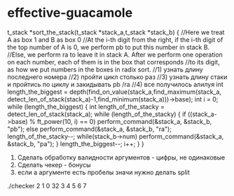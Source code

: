 # effective-guacamole


t_stack *sort_the_stack(t_stack *stack_a,t_stack *stack_b)
{
   //Here we treat A as box 1 and B as box 0
   //At the i-th digit from the right, if the i-th digit of the top number of A is 0, we perform pb to put this number in stack B. 
   //Else, we perform ra to leave it in stack A. After we perform one operation on each number, each of them is in the box that corresponds 
   //to its digit, as how we put numbers in the boxes in radix sort.
  //1) узнать длину последнего номера
  //2) пройти цикл столько раз 
  //3) узнать длину стаки и пройтись по циклу и закидывать pb /ra
  //4) все получилось алилуя
  int length_the_biggest = depth(find_on_value(stack_a,find_maximum(stack_a, detect_len_of_stack(stack_a)-1,find_minimum(stack_a)))->base);
  int i = 0;
  while (length_the_biggest)
  {
    int length_of_the_stacky = detect_len_of_stack(stack_a);
    while (length_of_the_stacky)
    {
      if ((stack_a->base) % ft_power(10, i) == 0)
        perform_command(&stack_a, &stack_b, "pb");
      else
        perform_command(&stack_a, &stack_b, "ra");
      length_of_the_stacky--;
      while(stack_b->num)
        perform_command(&stack_a, &stack_b, "pa");
    }
    length_the_biggest--;
    i++;
  }
}


1) Сделать обработку валидности аргументов - цифры, не одинаковые 
2) Сделать чекер - бонусы
3) если а аргументе есть пробелы значи нужно делать split


./checker 2 1 0 32 3 4 5 6 7
